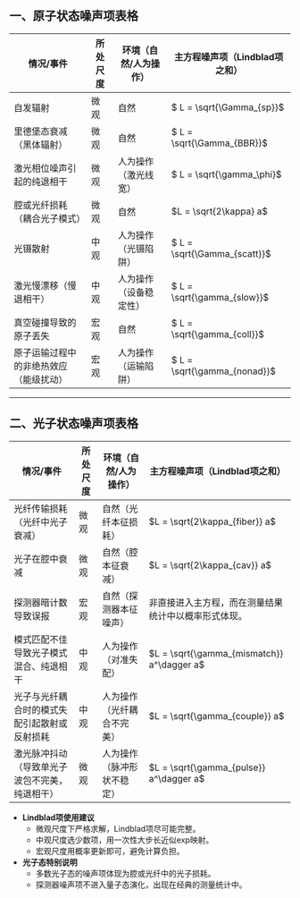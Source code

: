 ## 一、原子状态噪声项表格

| 情况/事件                              | 所处尺度 | 环境（自然/人为操作）  | 主方程噪声项（Lindblad项之和） |
| -------------------------------------- | -------- | ---------------------- | ------------------------------ |
| 自发辐射                               | 微观     | 自然                   | $ L = \sqrt{\Gamma_{sp}}$      |
| 里德堡态衰减（黑体辐射）               | 微观     | 自然                   | $ L = \sqrt{\Gamma_{BBR}}$     |
| 激光相位噪声引起的纯退相干             | 微观     | 人为操作（激光线宽）   | $ L = \sqrt{\gamma_\phi}$      |
| 腔或光纤损耗（耦合光子模式）           | 微观     | 自然                   | $L = \sqrt{2\kappa} a$         |
| 光镊散射                               | 中观     | 人为操作（光镊陷阱）   | $ L = \sqrt{\Gamma_{scatt}}$   |
| 激光慢漂移（慢退相干）                 | 中观     | 人为操作（设备稳定性） | $ L = \sqrt{\gamma_{slow}}$    |
| 真空碰撞导致的原子丢失                 | 宏观     | 自然                   | $ L = \sqrt{\gamma_{coll}}$    |
| 原子运输过程中的非绝热效应（能级扰动） | 宏观     | 人为操作（运输陷阱）   | $ L = \sqrt{\gamma_{nonad}}$   |



------

## 二、光子状态噪声项表格

| 情况/事件                                      | 所处尺度 | 环境（自然/人为操作）      | 主方程噪声项（Lindblad项之和）                       |
| ---------------------------------------------- | -------- | -------------------------- | ---------------------------------------------------- |
| 光纤传输损耗（光纤中光子衰减）                 | 微观     | 自然（光纤本征损耗）       | $L = \sqrt{2\kappa_{fiber}} a$                       |
| 光子在腔中衰减                                 | 微观     | 自然（腔本征衰减）         | $L = \sqrt{2\kappa_{cav}} a$                         |
| 探测器暗计数导致误报                           | 宏观     | 自然（探测器本征噪声）     | 非直接进入主方程，而在测量结果统计中以概率形式体现。 |
| 模式匹配不佳导致光子模式混合、纯退相干         | 中观     | 人为操作（对准失配）       | $L = \sqrt{\gamma_{mismatch}} a^\dagger a$           |
| 光子与光纤耦合时的模式失配引起散射或反射损耗   | 中观     | 人为操作（光纤耦合不完美） | $L = \sqrt{\gamma_{couple}} a$                       |
| 激光脉冲抖动（导致单光子波包不完美，纯退相干） | 微观     | 人为操作（脉冲形状不稳定） | $L = \sqrt{\gamma_{pulse}} a^\dagger a$              |

- **Lindblad项使用建议**
  - 微观尺度下严格求解，Lindblad项尽可能完整。
  - 中观尺度选少数项，用一次性大步长近似exp映射。
  - 宏观尺度用概率更新即可，避免计算负担。
- **光子态特别说明**
  - 多数光子态的噪声项体现为腔或光纤中的光子损耗。
  - 探测器噪声项不进入量子态演化，出现在经典的测量统计中。